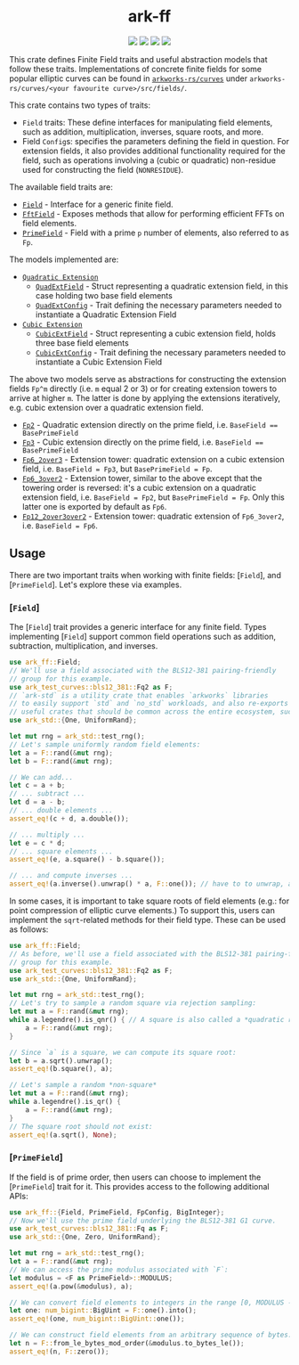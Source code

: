 <h1 align="center">ark-ff</h1>
<p align="center">
    <img src="https://github.com/arkworks-rs/algebra/workflows/CI/badge.svg?branch=master">
    <a href="https://github.com/arkworks-rs/algebra/blob/master/LICENSE-APACHE"><img src="https://img.shields.io/badge/license-APACHE-blue.svg"></a>
    <a href="https://github.com/arkworks-rs/algebra/blob/master/LICENSE-MIT"><img src="https://img.shields.io/badge/license-MIT-blue.svg"></a>
    <a href="https://deps.rs/repo/github/arkworks-rs/algebra"><img src="https://deps.rs/repo/github/arkworks-rs/algebra/status.svg"></a>
</p>

This crate defines Finite Field traits and useful abstraction models that follow these traits.
Implementations of concrete finite fields for some popular elliptic curves can be found in [`arkworks-rs/curves`](https://github.com/arkworks-rs/curves/README.md) under `arkworks-rs/curves/<your favourite curve>/src/fields/`.

This crate contains two types of traits:

- `Field` traits: These define interfaces for manipulating field elements, such as addition, multiplication, inverses, square roots, and more.
- Field `Config`s: specifies the parameters defining the field in question. For extension fields, it also provides additional functionality required for the field, such as operations involving a (cubic or quadratic) non-residue used for constructing the field (`NONRESIDUE`).

The available field traits are:

- [`Field`](https://github.com/arkworks-rs/algebra/blob/master/ff/src/fields/mod.rs#L66) - Interface for a generic finite field.
- [`FftField`](https://github.com/arkworks-rs/algebra/blob/master/ff/src/fields/mod.rs#L419) - Exposes methods that allow for performing efficient FFTs on field elements.
- [`PrimeField`](https://github.com/arkworks-rs/algebra/blob/master/ff/src/fields/mod.rs#L523) - Field with a prime `p` number of elements, also referred to as `Fp`.

The models implemented are:

- [`Quadratic Extension`](https://github.com/arkworks-rs/algebra/blob/master/ff/src/fields/models/quadratic_extension.rs)
    - [`QuadExtField`](https://github.com/arkworks-rs/algebra/blob/master/ff/src/fields/models/quadratic_extension.rs#L140) - Struct representing a quadratic extension field, in this case holding two base field elements
    - [`QuadExtConfig`](https://github.com/arkworks-rs/algebra/blob/master/ff/src/fields/models/quadratic_extension.rs#L27) - Trait defining the necessary parameters needed to instantiate a Quadratic Extension Field
- [`Cubic Extension`](https://github.com/arkworks-rs/algebra/blob/master/ff/src/fields/models/cubic_extension.rs)
    - [`CubicExtField`](https://github.com/arkworks-rs/algebra/blob/master/ff/src/fields/models/cubic_extension.rs#L72) - Struct representing a cubic extension field, holds three base field elements
    - [`CubicExtConfig`](https://github.com/arkworks-rs/algebra/blob/master/ff/src/fields/models/cubic_extension.rs#L27) - Trait defining the necessary parameters needed to instantiate a Cubic Extension Field
  
The above two models serve as abstractions for constructing the extension fields `Fp^m` directly (i.e. `m` equal 2 or 3) or for creating extension towers to arrive at higher `m`. The latter is done by applying the extensions iteratively, e.g. cubic extension over a quadratic extension field.

- [`Fp2`](https://github.com/arkworks-rs/algebra/blob/master/ff/src/fields/models/fp2.rs#L103) - Quadratic extension directly on the prime field, i.e. `BaseField == BasePrimeField`
- [`Fp3`](https://github.com/arkworks-rs/algebra/blob/master/ff/src/fields/models/fp3.rs#L54) - Cubic extension directly on the prime field, i.e. `BaseField == BasePrimeField`
- [`Fp6_2over3`](https://github.com/arkworks-rs/algebra/blob/master/ff/src/fields/models/fp6_2over3.rs#L48) - Extension tower: quadratic extension on a cubic extension field, i.e. `BaseField = Fp3`, but `BasePrimeField = Fp`.
- [`Fp6_3over2`](https://github.com/arkworks-rs/algebra/blob/master/ff/src/fields/models/fp6_3over2.rs#L49) - Extension tower, similar to the above except that the towering order is reversed: it's a cubic extension on a quadratic extension field, i.e. `BaseField = Fp2`, but `BasePrimeField = Fp`. Only this latter one is exported by default as `Fp6`.
- [`Fp12_2over3over2`](https://github.com/arkworks-rs/algebra/blob/master/ff/src/fields/models/fp12_2over3over2.rs#L83) - Extension tower: quadratic extension of `Fp6_3over2`, i.e. `BaseField = Fp6`.

## Usage

There are two important traits when working with finite fields: [`Field`],
and [`PrimeField`]. Let's explore these via examples.

### [`Field`]

The [`Field`] trait provides a generic interface for any finite field.
Types implementing [`Field`] support common field operations
such as addition, subtraction, multiplication, and inverses.

```rust
use ark_ff::Field;
// We'll use a field associated with the BLS12-381 pairing-friendly
// group for this example.
use ark_test_curves::bls12_381::Fq2 as F;
// `ark-std` is a utility crate that enables `arkworks` libraries
// to easily support `std` and `no_std` workloads, and also re-exports
// useful crates that should be common across the entire ecosystem, such as `rand`.
use ark_std::{One, UniformRand};

let mut rng = ark_std::test_rng();
// Let's sample uniformly random field elements:
let a = F::rand(&mut rng);
let b = F::rand(&mut rng);

// We can add...
let c = a + b;
// ... subtract ...
let d = a - b;
// ... double elements ...
assert_eq!(c + d, a.double());

// ... multiply ...
let e = c * d;
// ... square elements ...
assert_eq!(e, a.square() - b.square());

// ... and compute inverses ...
assert_eq!(a.inverse().unwrap() * a, F::one()); // have to to unwrap, as `a` could be zero.
```

In some cases, it is important to take square roots of field elements
(e.g.: for point compression of elliptic curve elements.)
To support this, users can implement the `sqrt`-related methods for their field type. These can be used as follows:

```rust
use ark_ff::Field;
// As before, we'll use a field associated with the BLS12-381 pairing-friendly
// group for this example.
use ark_test_curves::bls12_381::Fq2 as F;
use ark_std::{One, UniformRand};

let mut rng = ark_std::test_rng();
// Let's try to sample a random square via rejection sampling:
let mut a = F::rand(&mut rng);
while a.legendre().is_qnr() { // A square is also called a *quadratic residue*
    a = F::rand(&mut rng);
}

// Since `a` is a square, we can compute its square root:
let b = a.sqrt().unwrap();
assert_eq!(b.square(), a);

// Let's sample a random *non-square*
let mut a = F::rand(&mut rng);
while a.legendre().is_qr() {
    a = F::rand(&mut rng);
}
// The square root should not exist:
assert_eq!(a.sqrt(), None);
```

### [`PrimeField`]

If the field is of prime order, then users can choose
to implement the [`PrimeField`] trait for it. This provides access to the following
additional APIs:

```rust
use ark_ff::{Field, PrimeField, FpConfig, BigInteger};
// Now we'll use the prime field underlying the BLS12-381 G1 curve.
use ark_test_curves::bls12_381::Fq as F;
use ark_std::{One, Zero, UniformRand};

let mut rng = ark_std::test_rng();
let a = F::rand(&mut rng);
// We can access the prime modulus associated with `F`:
let modulus = <F as PrimeField>::MODULUS;
assert_eq!(a.pow(&modulus), a);

// We can convert field elements to integers in the range [0, MODULUS - 1]:
let one: num_bigint::BigUint = F::one().into();
assert_eq!(one, num_bigint::BigUint::one());

// We can construct field elements from an arbitrary sequence of bytes:
let n = F::from_le_bytes_mod_order(&modulus.to_bytes_le());
assert_eq!(n, F::zero());
```
